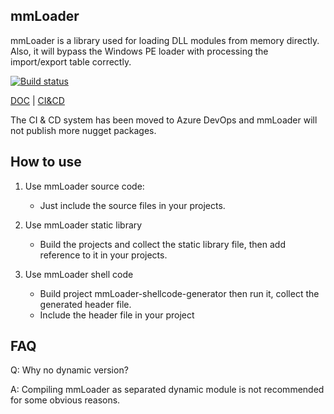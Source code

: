 ## mmLoader 

mmLoader is a library used for loading DLL modules from memory directly. Also, it will bypass the Windows PE loader with processing the import/export table correctly.

[![Build status](https://dev.azure.com/sheentian/GitHub-CI/_apis/build/status/mmLoader/build-mmLoader-x86-x64-debug-release)](https://dev.azure.com/sheentian/GitHub-CI/_build/latest?definitionId=11)

[DOC](http://virtalbe.github.io/mmLoader/) | [CI&CD](https://dev.azure.com/sheentian/GitHub-CI)

The CI & CD system has been moved to Azure DevOps and mmLoader will not publish more nugget packages.

## How to use

1. Use mmLoader source code:
   - Just include the source files in your projects.

2. Use mmLoader static library
    - Build the projects and collect the static library file, then add reference to it in your projects.

4. Use mmLoader shell code
   - Build project mmLoader-shellcode-generator then run it, collect the generated header file. 
   - Include the header file in your project

## FAQ
Q: Why no dynamic version? 

A: Compiling mmLoader as separated dynamic module is not recommended for some obvious reasons.
